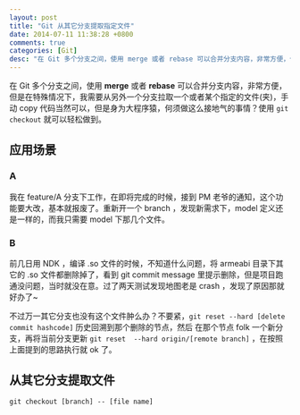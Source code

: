 ```yaml
---
layout: post
title: "Git 从其它分支提取指定文件"
date: 2014-07-11 11:38:28 +0800
comments: true
categories: [Git]
desc: "在 Git 多个分支之间，使用 merge 或者 rebase 可以合并分支内容，非常方便，但是在特殊情况下，我需要从另外一个分支拉取一个或者某个指定的文件(夹)，手动 copy 代码当然可以，但是身为大程序猿，何须做这么接地气的事情？使用 git checkout 就可以轻松做到。"
---
```


在 Git 多个分支之间，使用 **merge** 或者 **rebase** 可以合并分支内容，非常方便，但是在特殊情况下，我需要从另外一个分支拉取一个或者某个指定的文件(夹)，手动 copy 代码当然可以，但是身为大程序猿，何须做这么接地气的事情？使用 ``git checkout`` 就可以轻松做到。

## 应用场景

### A

我在 feature/A 分支下工作，在即将完成的时候，接到 PM 老爷的通知，这个功能要大改，基本就报废了。重新开一个 branch ，发现新需求下，model 定义还是一样的，而我只需要 model 下那几个文件。

### B

前几日用 NDK ，编译 .so 文件的时候，不知道什么问题，将 armeabi 目录下其它的 .so 文件都删除掉了，看到 git commit message 里提示删除，但是项目跑通没问题，当时就没在意。过了两天测试发现地图老是 crash ，发现了原因那就好办了~

不过万一其它分支也没有这个文件肿么办？不要紧，``git reset --hard [delete commit hashcode]`` 历史回溯到那个删除的节点，然后 在那个节点 folk 一个新分支，再将当前分支更新 ``git reset  --hard origin/[remote branch]`` ，在按照上面提到的思路执行就 ok 了。

## 从其它分支提取文件

```
git checkout [branch] -- [file name]
```
